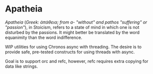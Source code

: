 
# Apatheia

*Apatheia* (*Greek: ἀπάθεια; from a- "without" and pathos "suffering" or "passion"*), in Stoicism, refers to a state of mind in which one is not disturbed by the passions. It might better be translated by the word equanimity than the word indifference. 

WIP utilities for using Chronos async with threading. The desire is to provide safe, pre-tested constructs for using threads with async.

Goal is to support orc and refc, however, refc requires extra copying for data like strings.
